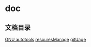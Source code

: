 # doc
## 文档目录
[GNU autotools](./swDev/autoTools/GNUAutotools.md)
[resouresManage](./base/cplusplus/resourcesManage.md)
[gitUage](./swDev/git/gitUsage.md)